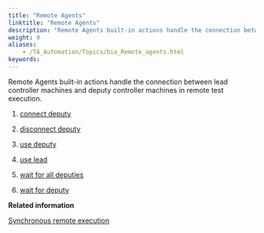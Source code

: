 ```yaml
--- 
title: "Remote Agents"
linktitle: "Remote Agents"
description: "Remote Agents built-in actions handle the connection between lead controller machines and deputy controller machines in remote test execution."
weight: 9
aliases: 
    - /TA_Automation/Topics/bia_Remote_agents.html
keywords: 
---
```


Remote Agents built-in actions handle the connection between lead controller machines and deputy controller machines in remote test execution.

1.  [connect deputy](/automation-guide/action-based-testing-language/built-in-actions/test-support-actions/remote-agents/connect-deputy)  

2.  [disconnect deputy](/automation-guide/action-based-testing-language/built-in-actions/test-support-actions/remote-agents/disconnect-deputy)  

3.  [use deputy](/automation-guide/action-based-testing-language/built-in-actions/test-support-actions/remote-agents/use-deputy)  

4.  [use lead](/automation-guide/action-based-testing-language/built-in-actions/test-support-actions/remote-agents/use-lead)  

5.  [wait for all deputies](/automation-guide/action-based-testing-language/built-in-actions/test-support-actions/remote-agents/wait-for-all-deputies)  

6.  [wait for deputy](/automation-guide/action-based-testing-language/built-in-actions/test-support-actions/remote-agents/wait-for-deputy)  





**Related information**  


[Synchronous remote execution](/user-guide/test-execution/methods-of-test-execution/remote-test-execution/synchronous-remote-execution/)

